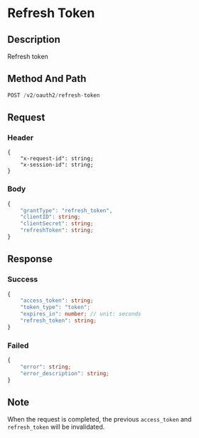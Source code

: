 # Refresh Token

## Description

Refresh token

## Method And Path

```js
POST /v2/oauth2/refresh-token
```

## Request

### Header

```ts{2-3}
{
    "x-request-id": string;
    "x-session-id": string;
}
```

### Body

```ts
{
    "grantType": "refresh_token",
    "clientID": string;
    "clientSecret": string;
    "refreshToken": string;
}
```

## Response

### Success

```ts
{
    "access_token": string;
    "token_type": "token";
    "expires_in": number; // unit: seconds
    "refresh_token": string;
}
```

### Failed

```ts
{
    "error": string;
    "error_description": string;
}
```

## Note

When the request is completed, the previous `access_token` and `refresh_token` will be invalidated.
